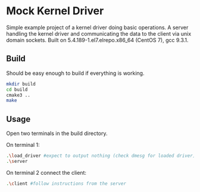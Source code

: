 # Mock Kernel Driver
Simple example project of a kernel driver doing basic operations. A server handling the kernel driver and communicating the data to the client via unix domain sockets. Built on 5.4.189-1.el7.elrepo.x86_64 (CentOS 7), gcc 9.3.1.

## Build

Should be easy enough to build if everything is working.

```bash
mkdir build
cd build
cmake3 ..
make
```

## Usage

Open two terminals in the build directory. 

On terminal 1:
```bash
.\load_driver #expect to output nothing (check dmesg for loaded driver)
.\server
```

On terminal 2 connect the client:
```bash
.\client #follow instructions from the server
```

